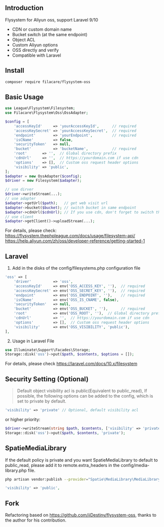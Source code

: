 ## Introduction
Flysystem for Aliyun oss, support Laravel 9/10  
- CDN or custom domain name
- Bucket switch (at the same endpoint)
- Object ACL
- Custom Aliyun options
- OSS directly and verify
- Compatible with Laravel  

## Install
```bash
composer require filacare/flysystem-oss
```

## Basic Usage  
```php
use League\Flysystem\Filesystem;
use Filacare\Flysystem\Oss\OssAdapter;

$config = [
    'accessKeyId'     => 'yourAccessKeyId',      // required
    'accessKeySecret' => 'yourAccessKeySecret',  // required
    'endpoint'        => 'yourEndpoint',         // required
    'isCName'         => false,
    'securityToken'   => null,
    'bucket'          => 'bucketName',           // required
    'root'       => '',  // Global directory prefix
    'cdnUrl'     => '',  // https://yourdomain.com if use cdn
    'options'    => [],  // Custom oss request header options
    'visibility' => 'public',
];
$adapter = new OssAdapter($config);
$driver = new Filesystem($adapter);

// use dirver
$driver->writeStream(...);
// use adapter
$adapter->getUrl($path);   // get web visit url
$adapter->bucket($bucket); // switch bucket in same endpoint
$adapter->cdnUrl($cdnUrl); // If you use cdn, don't forget to switch the cdn
// use client
$adapter->getClient()->uploadStream(...);
```
For details, please check:  
https://flysystem.thephpleague.com/docs/usage/filesystem-api/  
https://help.aliyun.com/zh/oss/developer-reference/getting-started-1

## Laravel  
1. Add in the disks of the config/filesystems.php configuration file
```php
'oss' => [
    'driver'          => 'oss',
    'accessKeyId'     => env('OSS_ACCESS_KEY', ''),  // required
    'accessKeySecret' => env('OSS_SECRET_KEY', ''),  // required
    'endpoint'        => env('OSS_ENDPOINT', ''),    // required
    'isCName'         => env('OSS_IS_CNAME', false),
    'securityToken'   => null,
    'bucket'          => env('OSS_BUCKET', ''),      // required
    'root'            => env('OSS_ROOT', ''),  // Global directory prefix 
    'cdnUrl'          => '',  // https://yourdomain.com if use cdn
    'options'         => [],  // Custom oss request header options
    'visibility'      => env('OSS_VISIBILITY', 'public'),
],
```
2. Usage in Laravel File
```php
use Illuminate\Support\Facades\Storage;
Storage::disk('oss')->put($path, $contents, $options = []);
```
For details, please check https://laravel.com/docs/10.x/filesystem  

## Security Setting (Optional)  
> Default object visibility acl is public(Equivalent to public_read), If possible, the following options can be added to the config, which is set to private by default.
```php
'visibility' => 'private' // Optional, default visibility acl
```
or higher priority:  
```php
$driver->writeStream(string $path, $contents, ['visibility' => 'private']);
Storage::disk('oss')->put($path, $contents, 'private');
```

## SpatieMediaLibrary
If the default policy is private and you want SpatieMediaLibrary to default to public_read, please add it to remote.extra_headers in the config/media-library.php file.
```bash
php artisan vendor:publish --provider="Spatie\MediaLibrary\MediaLibraryServiceProvider" --tag="config"
```
```php
'visibility' => 'public',
```

## Fork
Refactoring based on https://github.com/iiDestiny/flysystem-oss, thanks to the author for his contribution.
